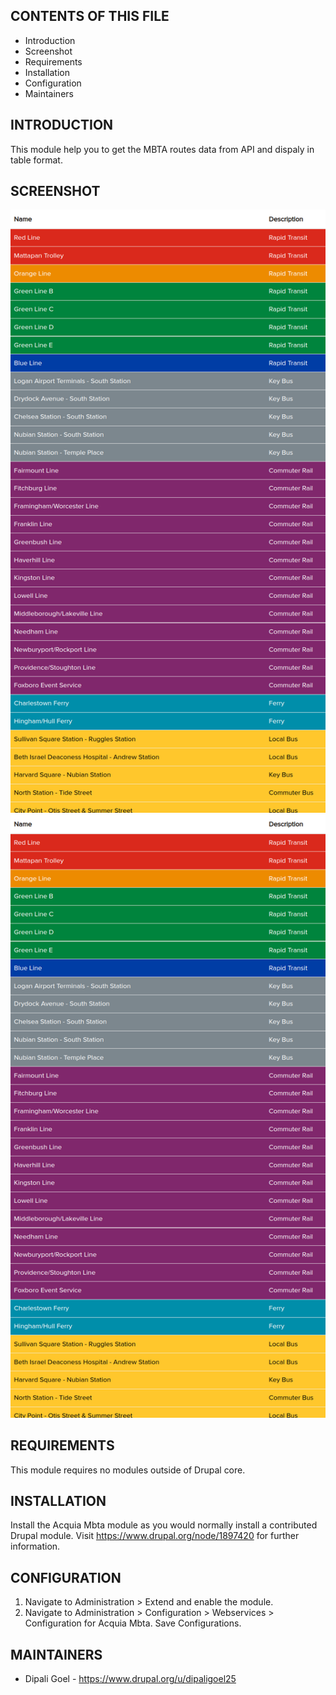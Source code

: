 CONTENTS OF THIS FILE
---------------------

 * Introduction
 * Screenshot
 * Requirements
 * Installation
 * Configuration
 * Maintainers


INTRODUCTION
------------

This module help you to get the MBTA routes data from API and dispaly
in table format.

SCREENSHOT
----------

![MBTA Routes Table](https://github.com/dipali3dips/mbta_routes/blob/main/acquia_mbta/assets/images/mbta_routes.png)
![MBTA Routes Table](assets/images/mbta_routes.png)

REQUIREMENTS
------------

This module requires no modules outside of Drupal core.


INSTALLATION
------------

Install the Acquia Mbta module as you would normally install a contributed
Drupal module. Visit https://www.drupal.org/node/1897420 for further
information.


CONFIGURATION
-------------

  1. Navigate to Administration > Extend and enable the module. 
  2. Navigate to Administration > Configuration > Webservices > 
  Configuration for Acquia Mbta. Save Configurations.


MAINTAINERS
-----------

 * Dipali Goel - https://www.drupal.org/u/dipaligoel25

